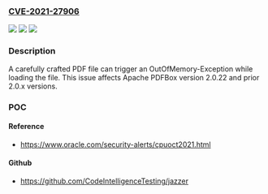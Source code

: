 ### [CVE-2021-27906](https://cve.mitre.org/cgi-bin/cvename.cgi?name=CVE-2021-27906)
![](https://img.shields.io/static/v1?label=Product&message=Apache%20PDFBox&color=blue)
![](https://img.shields.io/static/v1?label=Version&message=Apache%20PDFBox%3C%3D%202.0.22%20&color=brighgreen)
![](https://img.shields.io/static/v1?label=Vulnerability&message=CWE-789%3A%20Memory%20Allocation%20with%20Excessive%20Size%20Value&color=brighgreen)

### Description

A carefully crafted PDF file can trigger an OutOfMemory-Exception while loading the file. This issue affects Apache PDFBox version 2.0.22 and prior 2.0.x versions.

### POC

#### Reference
- https://www.oracle.com/security-alerts/cpuoct2021.html

#### Github
- https://github.com/CodeIntelligenceTesting/jazzer

